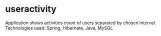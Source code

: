 # useractivity
Application shows activities count of users separated by chosen interval. Technologies used: Spring, Hibernate, Java, MySQL

